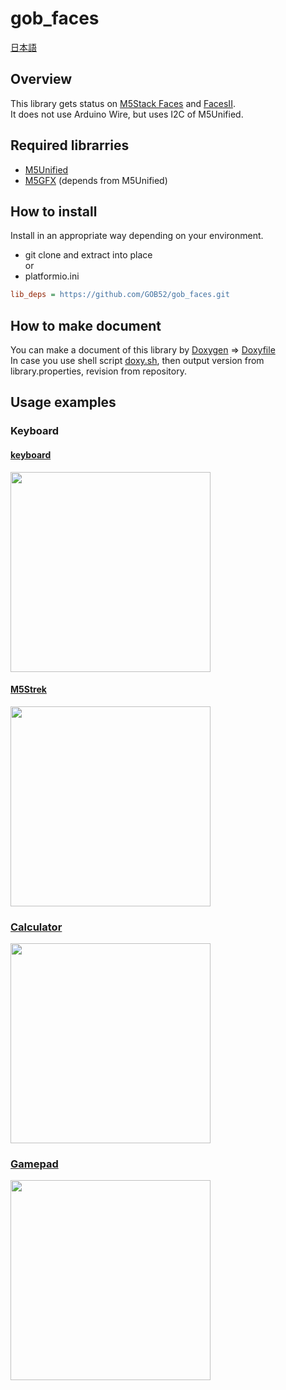 # gob_faces

[日本語](README.md)

## Overview
This library gets status on [M5Stack Faces](https://docs.m5stack.com/ja/core/face_kit) and [FacesII](https://docs.m5stack.com/ja/module/facesII).  
It does not use Arduino Wire, but uses I2C of M5Unified.  

## Required librarries
* [M5Unified](https://github.com/m5stack/M5Unified)
* [M5GFX](https://github.com/m5stack/M5GFX) (depends from M5Unified)

## How to install
Install in an appropriate way depending on your environment.
* git clone and extract into place  
or
* platformio.ini
```ini
lib_deps = https://github.com/GOB52/gob_faces.git
```

## How to make document

You can make a document of this library by [Doxygen](https://www.doxygen.nl/)  => [Doxyfile](doc/Doxyfile)  
In case you use shell script [doxy.sh](doc/doxy.sh), then output version from library.properties, revision from repository.

## Usage examples

###  Keyboard

#### [keyboard](examples/keyboard)
<img src="https://github.com/GOB52/gob_faces/assets/26270227/de252197-920e-4126-86a5-f950ea706950" width="320">

#### [M5Strek](examples/M5Strek)
<img src="https://github.com/GOB52/gob_faces/assets/26270227/53b6cab1-44a4-4eeb-9ba3-0fe11534e0fa" width="320">

### [Calculator](examples/rpn_calculator)
<img src="https://github.com/GOB52/gob_faces/assets/26270227/cbcfc3e8-1a84-4d35-a341-60691163ff54" width="320">

### [Gamepad](examples/gamepad)
<img src="https://github.com/GOB52/gob_faces/assets/26270227/5abb79b0-e201-4eda-b7f4-23346f799baf" width="320">

